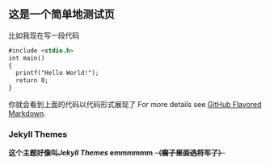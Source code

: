 ## 这是一个简单地测试页

比如我现在写一段代码

```markdown
#include <stdio.h>
int main()
{
  printf("Hello World!");
  return 0;
}
```
你就会看到上面的代码以代码形式展现了
For more details see [GitHub Flavored Markdown](https://guides.github.com/features/mastering-markdown/).

### Jekyll Themes
**这个主题好像叫*Jekyll Themes* emmmmmm ~~（瘸子里面选将军了）~~**
